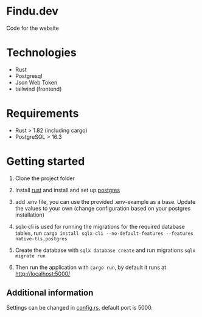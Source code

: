 # Findu.dev
Code for the website

# Technologies
* Rust
* Postgresql
* Json Web Token
* tailwind (frontend)

# Requirements
* Rust > 1.82 (including cargo)
* PostgreSQL > 16.3

# Getting started
1. Clone the project folder

2. Install [rust](https://www.rust-lang.org/tools/install) and install and set up [postgres](https://www.postgresql.org/download/)

3. add .env file, you can use the provided .env-example as a base. Update the values to your own (change configuration based on your postgres installation)
 
4. sqlx-cli is used for running the migrations for the required database tables, run `cargo install sqlx-cli --no-default-features --features native-tls,postgres`

5. Create the database with `sqlx database create` and run migrations `sqlx migrate run`

6. Then run the application with `cargo run`, by default it runs at [http://localhost:5000/](http://localhost:5000/)


## Additional information

Settings can be changed in [config.rs](./src/config.rs), default port is 5000.

